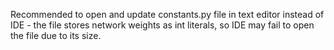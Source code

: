 Recommended to open and update constants.py file in text editor instead of IDE - the file stores network weights as int literals, so IDE may fail to open the file due to its size.
